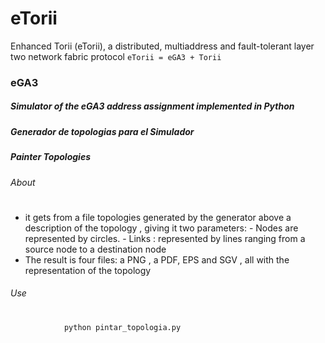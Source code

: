 # eTorii
Enhanced Torii (eTorii), a distributed, multiaddress and fault-tolerant layer two network fabric protocol
```eTorii = eGA3 + Torii```

### eGA3
##### Simulator of the eGA3 address assignment implemented in Python

##### Generador de topologias para el Simulador

##### Painter Topologies
###### About
#
   * it gets from a file topologies generated by the generator above a description of the topology , giving it two parameters: 
    - Nodes are represented by circles.
    - Links : represented by lines ranging from a source node to a destination node
   * The result is four files: a PNG , a PDF, EPS and SGV , all with the representation of the topology

###### Use
#
```sh
            python pintar_topologia.py 
```

